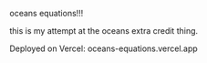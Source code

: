 oceans equations!!!

this is my attempt at the oceans extra credit thing. 

Deployed on Vercel: oceans-equations.vercel.app
